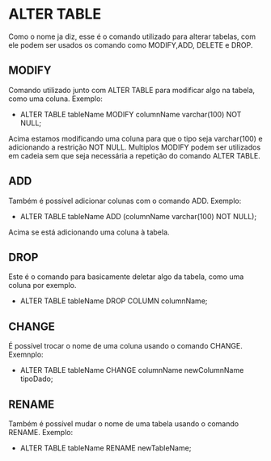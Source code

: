 # ALTER TABLE

Como o nome ja diz, esse é o comando utilizado para alterar tabelas, com ele podem ser usados os comando como MODIFY,ADD, DELETE e DROP.

## MODIFY

Comando utilizado junto com ALTER TABLE para modificar algo na tabela, como uma coluna.
Exemplo:

* ALTER TABLE tableName MODIFY columnName varchar(100) NOT NULL;

Acima estamos modificando uma coluna para que o tipo seja varchar(100) e adicionando a restrição NOT NULL.
Multiplos MODIFY podem ser utilizados em cadeia sem que seja necessária a repetição do comando ALTER TABLE.

## ADD

Também é possível adicionar colunas com o comando ADD.
Exemplo:

* ALTER TABLE tableName ADD (columnName varchar(100) NOT NULL);

Acima se está adicionando uma coluna à tabela.

## DROP

Este é o comando para basicamente deletar algo da tabela, como uma coluna por exemplo.

* ALTER TABLE tableName DROP COLUMN columnName;

## CHANGE

É possível trocar o nome de uma coluna usando o comando CHANGE.
Exemnplo: 

* ALTER TABLE tableName CHANGE columnName newColumnName tipoDado;

## RENAME

Também é possível mudar o nome de uma tabela usando o comando RENAME.
Exemplo:

* ALTER TABLE tableName RENAME newTableName;


